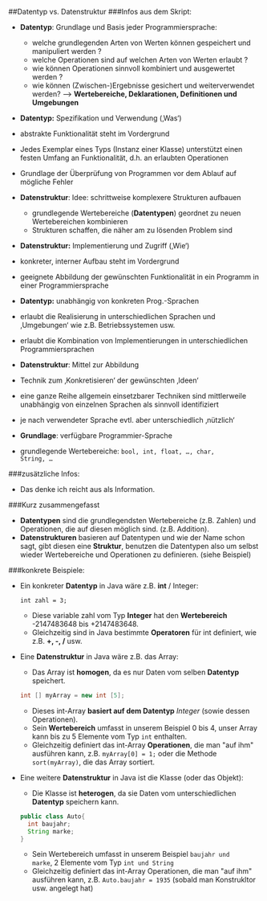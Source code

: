 ##Datentyp vs. Datenstruktur
###Infos aus dem Skript:
* **Datentyp**:  Grundlage und Basis jeder Programmiersprache:
  * welche grundlegenden Arten von Werten können gespeichert und
manipuliert werden ?
  * welche Operationen sind auf welchen Arten von Werten erlaubt ?
  * wie können Operationen sinnvoll kombiniert und ausgewertet werden ?
  * wie können (Zwischen-)Ergebnisse gesichert und weiterverwendet werden?
--> <b>Wertebereiche, Deklarationen, Definitionen und Umgebungen</b> 
* **Datentyp:** Spezifikation und Verwendung (‚Was‘)
 * abstrakte Funktionalität steht im Vordergrund
 * Jedes Exemplar eines Typs (Instanz einer Klasse) unterstützt einen
festen Umfang an Funktionalität, d.h. an erlaubten Operationen
 * Grundlage der Überprüfung von Programmen vor dem Ablauf auf
mögliche Fehler

* **Datenstruktur**: Idee: schrittweise komplexere Strukturen aufbauen
  * grundlegende Wertebereiche (**Datentypen**) geordnet zu neuen Wertebereichen kombinieren
  * Strukturen schaffen, die näher am zu lösenden Problem sind
* **Datenstruktur:** Implementierung und Zugriff (‚Wie‘)
 * konkreter, interner Aufbau steht im Vordergrund
 * geeignete Abbildung der gewünschten Funktionalität in ein
Programm in einer Programmiersprache

* **Datentyp:** unabhängig von konkreten Prog.-Sprachen
 * erlaubt die Realisierung in unterschiedlichen Sprachen und
‚Umgebungen‘ wie z.B. Betriebssystemen usw.
 * erlaubt die Kombination von Implementierungen in unterschiedlichen
Programmiersprachen
* **Datenstruktur**: Mittel zur Abbildung 
 * Technik zum ‚Konkretisieren‘ der gewünschten ‚Ideen‘
 * eine ganze Reihe allgemein einsetzbarer Techniken sind mittlerweile
unabhängig von einzelnen Sprachen als sinnvoll identifiziert
 * je nach verwendeter Sprache evtl. aber unterschiedlich ‚nützlich‘
* **Grundlage**: verfügbare Programmier-Sprache
 * grundlegende Wertebereiche: <code>bool, int, float, …, char, String, … </code>

###zusätzliche Infos:
* Das denke ich reicht aus als Information. 
  
###Kurz zusammengefasst
* **Datentypen** sind die grundlegendsten Wertebereiche (z.B. Zahlen) und Operationen, die auf diesen möglich sind. (z.B. Addition).
* **Datenstrukturen** basieren auf Datentypen und wie der Name schon sagt, gibt diesen eine **Struktur**,  benutzen die Datentypen also um selbst wieder Wertebereiche und Operationen zu definieren. (siehe Beispiel)


###konkrete Beispiele:
* Ein konkreter **Datentyp** in Java wäre z.B. **int** / Integer:
  ```
  int zahl = 3;
  ```
  * Diese variable zahl vom Typ **Integer** hat den **Wertebereich** -2147483648 bis +2147483648.
  * Gleichzeitig sind in Java bestimmte **Operatoren** für int definiert, wie z.B. **+, -, /** usw. 
* Eine **Datenstruktur** in Java wäre z.B. das Array:
  * Das Array ist **homogen**, da es nur Daten vom selben **Datentyp** speichert.
  ```java
  int [] myArray = new int [5];
  ```
  * Dieses int-Array **basiert auf dem Datentyp** *Integer* (sowie dessen Operationen).
  * Sein **Wertebereich** umfasst in unserem Beispiel 0 bis 4, unser Array kann bis zu 5 Elemente vom Typ <code>int</code> enthalten.
  * Gleichzeitig definiert das int-Array **Operationen**, die man "auf ihm" ausführen kann, z.B. <code>myArray[0] = 1;</code> 
  oder die Methode <code>sort(myArray)</code>, die das Array sortiert.
  
* Eine weitere **Datenstruktur** in Java ist die Klasse (oder das Objekt):
  * Die Klasse ist **heterogen**, da sie Daten vom unterschiedlichen **Datentyp** speichern kann.
  ```java
  public class Auto{
    int baujahr;
    String marke;
  }
  ``` 
  * Sein Wertebereich umfasst in unserem Beispiel <code>baujahr und marke</code>, 2 Elemente vom Typ <code>int und String</code>
  * Gleichzeitig definiert das int-Array Operationen, die man "auf ihm" ausführen kann, z.B. <code>Auto.baujahr = 1935</code> (sobald man Konstrukltor usw. angelegt hat) 
  



